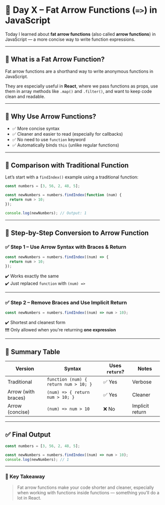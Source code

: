 # 📘 Day X – Fat Arrow Functions (`=>`) in JavaScript

Today I learned about **fat arrow functions** (also called **arrow functions**) in JavaScript — a more concise way to write function expressions.

---

## 🚀 What is a Fat Arrow Function?

Fat arrow functions are a shorthand way to write anonymous functions in JavaScript.

They are especially useful in **React**, where we pass functions as props, use them in array methods like `.map()` and `.filter()`, and want to keep code clean and readable.

---

## 🧠 Why Use Arrow Functions?

- ✅ More concise syntax
- ✅ Cleaner and easier to read (especially for callbacks)
- ✅ No need to use `function` keyword
- ✅ Automatically binds `this` (unlike regular functions)

---

## 🔄 Comparison with Traditional Function

Let’s start with a `findIndex()` example using a traditional function:

```js
const numbers = [3, 56, 2, 48, 5];

const newNumbers = numbers.findIndex(function (num) {
  return num > 10;
});

console.log(newNumbers); // Output: 1
```

---

## 🔁 Step-by-Step Conversion to Arrow Function

### ✅ Step 1 – Use Arrow Syntax with Braces & Return

```js
const newNumbers = numbers.findIndex((num) => {
  return num > 10;
});
```

✔️ Works exactly the same  
✔️ Just replaced `function` with `(num) =>`

---

### ✅ Step 2 – Remove Braces and Use Implicit Return

```js
const newNumbers = numbers.findIndex((num) => num > 10);
```

✔️ Shortest and cleanest form  
❗️❗️❗️ Only allowed when you're returning **one expression**

---

## 🧾 Summary Table

| Version | Syntax | Uses `return`? | Notes |
|--------|--------|----------------|-------|
| Traditional | `function (num) { return num > 10; }` | ✅ Yes | Verbose |
| Arrow (with braces) | `(num) => { return num > 10; }` | ✅ Yes | Cleaner |
| Arrow (concise) | `(num) => num > 10` | ❌ No | Implicit return |

---

## ✅ Final Output

```js
const numbers = [3, 56, 2, 48, 5];

const newNumbers = numbers.findIndex((num) => num > 10);
console.log(newNumbers); // 1
```

---

### 📌 Key Takeaway

> Fat arrow functions make your code shorter and cleaner, especially when working with functions inside functions — something you'll do a lot in React.
